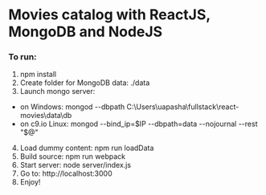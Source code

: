 # Movies catalog with ReactJS, MongoDB and NodeJS

### To run:
1. npm install
2. Create folder for MongoDB data: ./data
3. Launch mongo server: 
  - on Windows: mongod --dbpath C:\Users\uapasha\fullstack\react-movies\data\db
  - on c9.io Linux: mongod --bind_ip=$IP --dbpath=data --nojournal --rest "$@"
4. Load dummy content: npm run loadData
5. Build source: npm run webpack
6. Start server: node server/index.js
7. Go to: http://localhost:3000
8. Enjoy!
